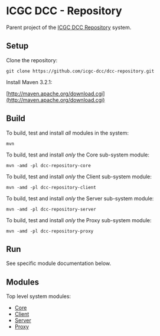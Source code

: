 ICGC DCC - Repository
===

Parent project of the [ICGC DCC Repository](https://wiki.oicr.on.ca/display/DCCSOFT/DCC+Repository+Specification) system.

Setup
---

Clone the repository:

`git clone https://github.com/icgc-dcc/dcc-repository.git`

Install Maven 3.2.1:

[http://maven.apache.org/download.cgi](http://maven.apache.org/download.cgi)

Build
---

To build, test and install _all_ modules in the system:

`mvn`


To build, test and install _only_ the Core sub-system module:

`mvn -amd -pl dcc-repository-core`
	
To build, test and install _only_ the Client sub-system module:

`mvn -amd -pl dcc-repository-client`

To build, test and install _only_ the Server sub-system module:

`mvn -amd -pl dcc-repository-server`

To build, test and install _only_ the Proxy sub-system module:

`mvn -amd -pl dcc-repository-proxy`


Run
---

See specific module documentation below.

Modules
---
Top level system modules:

- [Core](dcc-repository-core/README.md)
- [Client](dcc-repository-client/README.md)
- [Server](dcc-repository-server/README.md)
- [Proxy](dcc-repository-proxy/README.md)

